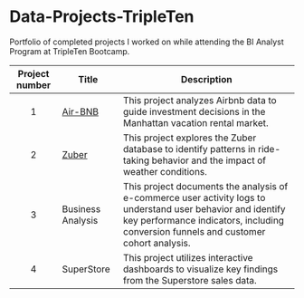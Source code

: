 # Data-Projects-TripleTen
Portfolio of completed projects I worked on while attending the BI Analyst Program at TripleTen Bootcamp.

| Project number | Title | Description |
| :-----------: | ----------- |----------- |
| 1 | [Air-BNB](https://github.com/esanchez1624/Triple_Ten_Projects/blob/main/Sprint_1_project_README.md) | This project analyzes Airbnb data to guide investment decisions in the Manhattan vacation rental market.  |
| 2 | [Zuber](https://github.com/esanchez1624/Triple_Ten_Projects/blob/main/Sprint_2_Project_README%20.md) | This project explores the Zuber database to identify patterns in ride-taking behavior and the impact of weather conditions. |
| 3 | Business Analysis | This project documents the analysis of e-commerce user activity logs to understand user behavior and identify key performance indicators, including conversion funnels and customer cohort analysis. |
| 4 | SuperStore| This project utilizes interactive dashboards to visualize key findings from the Superstore sales data. |
